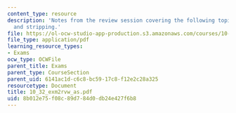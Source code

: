 ```yaml
---
content_type: resource
description: 'Notes from the review session covering the following topics: adsorption
  and stripping.'
file: https://ol-ocw-studio-app-production.s3.amazonaws.com/courses/10-32-separation-processes-spring-2005/8b012e75f08c89d784d0db24e427f6b8_10_32_exm2rvw_as.pdf
file_type: application/pdf
learning_resource_types:
- Exams
ocw_type: OCWFile
parent_title: Exams
parent_type: CourseSection
parent_uid: 6141ac1d-c6c8-bc59-17c8-f12e2c28a325
resourcetype: Document
title: 10_32_exm2rvw_as.pdf
uid: 8b012e75-f08c-89d7-84d0-db24e427f6b8
---
```

